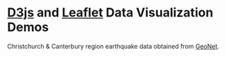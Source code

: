 # [D3js] and [Leaflet] Data Visualization Demos

Christchurch & Canterbury region earthquake data obtained from [GeoNet].

[D3js]: http://d3js.com
[Leaflet]: http://leafletjs.com
[GeoNet]: http://geonet.org.nz/
